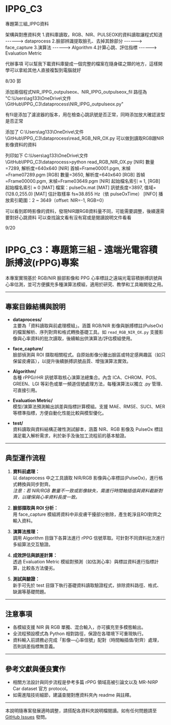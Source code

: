 # IPPG_C3
專題第三組_IPPG資料

架構與對應資料夾
1.資料庫讀取，RGB、NIR、PULSEOX的資料讀取讓程式知道    ------> dataprocess
2.臉部辨識提取臉孔、去掉其餘部分                       ------> face_capture
3.演算法                                             ------> Algorithm
4.計算心跳、評估指標                                  ------> Evaluation Metric

代辦事項
可以幫我下載資料庫變成一個完整的檔案在隨身碟之類的地方，這樣開學可以拿給其他人直接複製到電腦就好


8/30
郭

添加兩個程式NIR_IPPG_outpulseox、NIR_IPPG_outpulseox_fil
路徑為
"C:\Users\ag133\OneDrive\文件\GitHub\IPPG_C3\dataprocess\NIR_IPPG_outpulseox.py"

有fil是添加了濾波器的版本，用在檢查心跳訊號是否正常，同時添加放大確認波型是否正常

添加了
C:\Users\ag133\OneDrive\文件\GitHub\IPPG_C3\dataprocess\read_RGB_NIR_OX.py
可以做到讀取RGB跟NIR影像資料的資料

列印如下
C:\Users\ag133\OneDrive\文件\GitHub\IPPG_C3\dataprocess>python read_RGB_NIR_OX.py
[NIR] 數量=7289, 解析度=640x640
[NIR] 首幀=Frame00001.pgm, 末幀=Frame07289.pgm
[RGB] 數量=3650, 解析度=640x640
[RGB] 首幀=Frame00000.pgm, 末幀=Frame03649.pgm
[NIR] 起始檔名索引 ≈ 1, [RGB] 起始檔名索引 ≈ 0
[MAT] 檔案：pulseOx.mat
[MAT] 訊號長度=3897, 值域=(128.0,255.0)
[MAT] 估計取樣率 fs≈38.855 Hz（依 pulseOxTime）
[INFO] 播放索引範圍：2 ~ 3649（offset: NIR=-1, RGB=0）

可以看到即時影像的資料，發現NIR跟RGB資料量不同，可能需要調整，後續還需要對好心跳資料
可以查找論文看有沒有寫或是閱讀說明文件看看





9/20

# IPPG_C3：專題第三組 - 遠端光電容積脈搏波(rPPG)專案

本專案實現基於 RGB/NIR 臉部影像和 PPG 心率標註之遠端光電容積脈搏訊號與心率估測，並可方便擴充多種演算法模組，適用於研究、教學和工具箱開發之用。

---
## 專案目錄結構與說明

- **dataprocess/**  
  主要為「資料讀取與前處理模組」。涵蓋 RGB/NIR 影像與脈搏標註(PulseOx)的檔案解析、序列對齊和格式轉換基礎工具。如 `read_RGB_NIR_OX.py` 支援影像與心率資料的批次讀取，後續輸出供演算法/評估模組使用。

- **face_capture/**  
  臉部偵測與 ROI 擷取相關程式。自原始影像分離出臉區或特定感興趣區（如只保留皮膚區），以提升後續脈搏訊號品質、增強演算法實效。

- **Algorithm/**  
  各種 rPPG/rHR 訊號萃取核心演算法總集合。內含 ICA、CHROM、POS、GREEN、LGI 等彩色或單一頻道信號處理方法，每種演算法以獨立 .py 管理、可直接引用。

- **Evaluation Metric/**  
  模型/演算法預測輸出誤差與指標計算模組。支援 MAE、RMSE、SUCI、MER 等標準指標，方便自動化性能比較與模型優化。

- **test/**  
  資料讀取與資料結構正確性測試腳本，涵蓋 NIR、RGB 影像及 PulseOx 標註滿足載入解析需求，利於新手及後加工流程前的基本驗證。

---
## 典型運作流程

1. **資料前處理：**  
   以 dataprocess 中之工具讀取 NIR/RGB 影像與心率標註(PulseOx)，進行格式轉換與同步對齊。  
   *注意：若 NIR/RGB 數量不一致或影像缺失，需進行時間軸插值與資料截斷對齊，以確保與心率資料長度一致。*

2. **臉部擷取與 ROI 分析：**  
   用 face_capture 模組將資料中非皮膚干擾部分剔除，產生乾淨且ROI對齊之輸入資料。

3. **演算法推理：**  
   調用 Algorithm 目錄下各算法進行 rPPG 信號萃取。可針對不同資料批次進行多組算法交互驗證。

4. **成效評估與誤差計算：**  
   透過 Evaluation Metric 模組對預測（如估測心率）與標註資料進行指標計算，比較各方法優劣。

5. **測試與驗證：**  
   新手可先於 test 目錄下執行基礎資料讀取驗證程式，排除資料路徑、格式、缺漏等基礎問題。

---
## 注意事項
- 各模組支援 NIR 與 RGB 單獨、混合輸入，亦可擴充至多模態輸出。
- 全流程預設模式為 Python 相對路徑，保證在各環境下可重現執行。
- 資料輸入前請務必完成「影像—心率信號」配對（時間軸插值/對齊）處理，否則誤差指標無意義。

---
## 參考文獻與優良實作
- 相關方法設計與同步流程是參考多篇 rPPG 領域高被引論文以及 MR-NIRP Car dataset 官方 protocol。
- 如需進階技術細節，建議查閱對應資料夾內 readme 與註釋。

---

本說明隨專案發展適時調整，請搭配各資料夾說明檔閱讀。如有任何問題請至 [GitHub Issues](https://github.com/Kuohsuanyu/IPPG_C3/issues) 發問。
